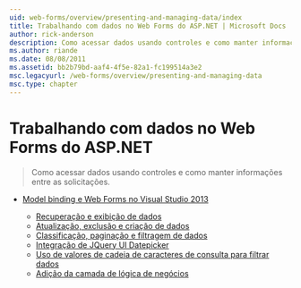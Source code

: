 ```yaml
---
uid: web-forms/overview/presenting-and-managing-data/index
title: Trabalhando com dados no Web Forms do ASP.NET | Microsoft Docs
author: rick-anderson
description: Como acessar dados usando controles e como manter informações entre as solicitações.
ms.author: riande
ms.date: 08/08/2011
ms.assetid: bb2b79bd-aaf4-4f5e-82a1-fc199514a3e2
msc.legacyurl: /web-forms/overview/presenting-and-managing-data
msc.type: chapter
---
```

<a name="working-with-data-in-aspnet-web-forms"></a>Trabalhando com dados no Web Forms do ASP.NET
====================
> Como acessar dados usando controles e como manter informações entre as solicitações.


- [Model binding e Web Forms no Visual Studio 2013](model-binding/index.md)

    - [Recuperação e exibição de dados](model-binding/retrieving-data.md)
    - [Atualização, exclusão e criação de dados](model-binding/updating-deleting-and-creating-data.md)
    - [Classificação, paginação e filtragem de dados](model-binding/sorting-paging-and-filtering-data.md)
    - [Integração de JQuery UI Datepicker](model-binding/integrating-jquery-ui.md)
    - [Uso de valores de cadeia de caracteres de consulta para filtrar dados](model-binding/using-query-string-values-to-retrieve-data.md)
    - [Adição da camada de lógica de negócios](model-binding/adding-business-logic-layer.md)
